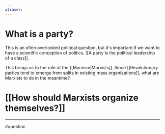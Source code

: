 ```yaml
---
aliases:
---
```

# What is a party?
This is an often overlooked political question, but it's important if we want to have a scientific conception of politics. [[A party is the political leadership of a class]]. 

This brings us to the role of the [[Marxism|Marxists]]. Since [[Revolutionary parties tend to emerge from splits in existing mass organizations]], what are Marxists to do in the meantime? 
# [[How should Marxists organize themselves?]]



---
#question